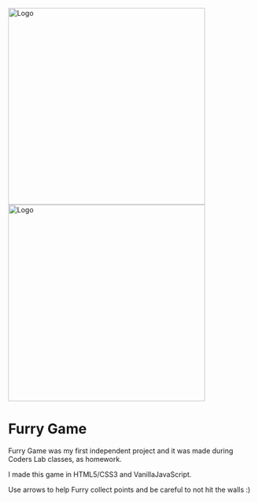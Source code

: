 <img alt="Logo" src="https://mentor.coderslab.pl/wp-content/uploads/2018/12/CL_IT_logo_ENG_1040x261_black_YELLOW-1.png" width="400"><img alt="Logo" src="http://coderslab.pl/svg/logo-coderslab.svg" width="400">

# Furry Game

Furry Game was my first independent project and it was made during Coders Lab classes, as homework.

I made this game in HTML5/CSS3 and VanillaJavaScript. 

Use arrows to help Furry collect points and be careful to not hit the walls :)
